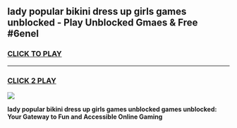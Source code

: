 
## lady popular bikini dress up girls games unblocked - Play Unblocked Gmaes & Free #6enel
<h3>
<a href="https://premium.freeplayer.one?title=lady_popular_bikini_dress_up_girls_games_unblocked&ref=01M">CLICK TO PLAY</a></h3>
<hr>

<h3>
<a href="https://premium.freeplayer.one?title=lady_popular_bikini_dress_up_girls_games_unblocked&ref=01M">CLICK 2 PLAY</a>
  
</h3>

<a href="https://premium.freeplayer.one?title=lady_popular_bikini_dress_up_girls_games_unblocked&ref=01M"><img src="https://clearcache.store/games.png"></a>


**lady popular bikini dress up girls games unblocked games unblocked: Your Gateway to Fun and Accessible Online Gaming**
